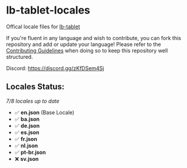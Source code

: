 # lb-tablet-locales
Offical locale files for [lb-tablet](https://lbscripts.com/tablet)

If you're fluent in any language and wish to contribute, you can fork this repository and add or update your language!
Please refer to the [Contributing Guidelines](https://github.com/lbphone/lb-tablet-locales/blob/main/CONTRIBUTING.md) when doing so to keep this repository well structured. 

Discord: https://discord.gg/zKfDSem4Sj


## Locales Status:
*7/8 locales up to date*
- ✅ **en.json** (Base Locale)
- ✅ **ba.json**
- ✅ **de.json**
- ✅ **es.json**
- ✅ **fr.json**
- ✅ **nl.json**
- ✅ **pt-br.json**
- ❌ **sv.json**
<!-- Recap End -->
